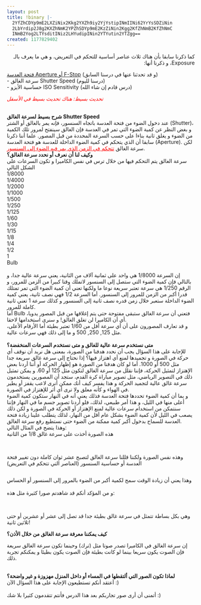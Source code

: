 ```yaml
---
layout: post
title: !binary |-
  2YfZhCDYp9mE2LXZiNix2Kkg2YXZh9iy2YjYstipINmIINi62YrYsSDZiNin
  2LbYrdip2J8g2KXZhNmK2YPZhSDYp9mE2KzZiNin2Kgg2KfZhNmB2KfZhNmC
  INmB2Yog2LTYsditINiz2LHYudipINin2YTYutin2YTZgg==
created: 1177829402
---
```

<p dir="rtl">كما ذكرنا سابقا بأن هناك ثلاث عناصر أساسية للتحكم في التعريض، و هي ما يعرف بالـ Exposure، و ذكرنا أنها:</p>
<p><a href="http://yousef.raffah.com/node/155"> فتحة العدسة Aperture أو F-Stop</a> (و قد تحدثنا عنها في درسنا السابق)<br />
- سرعة الغالق Shutter Speed (درسنا لليوم)<br />
- حساسية الأيزو ISO Sensitivity (درس قادم إن شاء الله)</p>
<p><em><font color="#ff0000">تحديث بسيط: هناك تحديث بسيط في الأسفل</font></em></p>
<p><em><font color="#ff0000"></font></em><br />
<strong> شرح بسيط لسرعة الغالق Shutter Speed</strong><br />
عند دخول الضوء من فتحة العدسة باتجاه السنسور، فإنه يمر بالغالق أو الشتر (Shutter)، و بغض النظر عن كمية الضوء التي تمر في العدسة فإن الغالق سينفتح لمرور تلك الكمية من الضوء و يغلق ثانية بناءا على حسب السرعة المحددة من قبل المصور. علما أننا ذكرنا سابقا أن الذي يتحكم في كمية الضوء الداخلة للعدسة هو فتحة العدسة (Aperture). لكن سرعة الغالق <font color="#ff0000"><u>تتحكم في الزمن الذي يمر فيه الضوء إلى السنسور</u></font>.<br />
<!--break--> <strong> وكيف لنا أن نعرف أو نحدد سرعة الغالق؟</strong><br />
سرعة الغالق يتم التحكم فيها من خلال ترس في نفس الكاميرا و تكون السرعات على الشكل التالي<br />
1/8000<br />
1/4000<br />
1/2000<br />
1/1000<br />
1/500<br />
1/250<br />
1/125<br />
1/60<br />
1/30<br />
1/15<br />
1/8<br />
1/4<br />
1/2<br />
1<br />
Bulb<br />
<br />
إن السرعة 1/8000 هي واحد على ثمانية آلاف من الثانية، يعني سرعة عالية جدا، و بالتالي فإن كمية الضوء التي ستصل إلى السنسور لاتملك وقتا كبيرا من الزمن للمرور، و الرقم 1/250 هي سرعة تعتبر سريعة نوعا ما ولكنها تعني أن كمية الضوء التي تمر تمتلك قدرا أكبر من الزمن للمرور إلى السنسور. أما السرعة 1/2 فهي نصف ثانية، يعني كمية الضوء الداخلة ستعبر خلال زمن قدره نصف ثانية إلى السنسور و كذلك سرعة 1 تعني ثانية كاملة للمرور.<br />
أما Bulb فتعني أن سرعة الغالق ستبقى مفتوحة حتى يتم إغلاقها من قبل المصور يدويا، أي أن الكاميرا لن تغلق الغالق! و سنرى استخدامها لاحقا.<br />
و قد تعارف المصورون على أن أي سرعة أقل من 1/60 تعتبر بطيئة أما الأرقام الأعلى، مثل 125, 250, 500 و ما إلى ذلك فهي سرعات عالية.<br />
<br />
<strong> متى نستخدم سرعة عالية للغالق و متى نستخدم السرعات المنخفضة؟</strong><br />
للإجابة على هذا السؤال يجب أن نحدد هدفنا من الصورة، بمعنى هل نريد أن نوقف أي حركة في الصورة و تجميدها لمنع أي اهتزاز فيها؟ إذا نحتاج إلى سرعة غالق سريعة جدا مثل 500 أو 1000. أما لو كان هدفنا من الصورة هو إظهار الحركة أو أننا أردنا بعض الإهتزاز لتمثيل الحركة، فإننا نقلل من سرعة الغالق لتكون مثل 125 أو 60. و يمكن تمثيل ذلك في التصوير الرياضي، مثل تصوير مباراة كرة القدم، ستجد أن المصورين يستخدمون سرعة غالق عالية لتجميد الحركة و هذا يفسر كيف أنك ممكن أنرى لاعب يقفز أو يطير في الهواء و كأنه معلق ولا ترى أي أثر للإهتزاز في الصورة. <br />
و بما أن كمية الضوء تحددها فتحة العدسة فذلك يعني أنه في النهار ستكون كمية الضوء أعلى منها في الليل، و هذا أمر طبيعي، لذلك، فلو أردنا تصوير جسم ما في النهار فإننا سنتمكن من استخدام سرعات عالية لمنع الإهتزاز أو الحركة في الصورة و لكن ذلك يصعب في الليل لأن كمية الضوء بشكل عام أقل من النهار، لذلك يتطلب علينا زيادة فتحة العدسة للسماح بدخول أكبر كمية ممكنة من الضوء حتى نستطيع رفع سرعة الغالق.<br />
وهذا يتضح في المثال التالي:<br />
هذه الصورة أخذت على سرعة غالق 1/8 من الثانية</p>
<div align="center"><a href="http://en.wikipedia.org/wiki/Image:Shutter_speed_fast.jpg"><img alt="" src="http://upload.wikimedia.org/wikipedia/commons/thumb/7/71/Shutter_speed_fast.jpg/200px-Shutter_speed_fast.jpg" /></a></div>
<p><br />
وهذه نفس الصورة ولكننا قللنا سرعة الغالق لتصبح عشر ثوان كاملة دون تغيير فتحة العدسة أو حساسية السنسور (العناصر التي تتحكم في التعريض)</p>
<div align="center"><a href="http://en.wikipedia.org/wiki/Image:Shutter_speed_slow.jpg"><img alt="" src="http://upload.wikimedia.org/wikipedia/commons/thumb/e/e8/Shutter_speed_slow.jpg/200px-Shutter_speed_slow.jpg" /></a></div>
<p>وهذا يعني أن زيادة الوقت سمح لكمية أكبر من الضوء بالمرور إلى السنسور أو الحساس<br />
<br />
و من المؤكد أنكم قد شاهدتم صورا كثيرة مثل هذه:</p>
<div align="center"><a href="http://en.wikipedia.org/wiki/Image:Shutter_speed_slow_%282%29.jpg"><img alt="" src="http://upload.wikimedia.org/wikipedia/commons/thumb/d/da/Shutter_speed_slow_%282%29.jpg/200px-Shutter_speed_slow_%282%29.jpg" /></a></div>
<p><br />
وهي بكل بساطة تتمثل في سرعة غالق بطيئة جدا قد تصل إلى عشر أو عشرين أو حتى ثلاثين ثانية!</p>
<p><strong>كيف يمكننا معرفة سرعة الغالق من خلال الأذن؟</strong></p>
<p>إن سرعة الغالق في الكاميرا تصدر صوتا مثل (ترك) وحينما تكون سرعة الغالق سريعة فإن الصوت يكون سريعا بينما لو كانت بطيئة فإن الصوت يكون بطيئا و يمكنكم تجربة ذلك.</p>
<p><br />
<strong>لماذا تكون الصور التي ألتقطها في المساء أو داخل المنزل مهزوزة و غير واضحة؟</strong><br />
أعتقد أنكم تستطيعون الإجابة على هذا السؤال الآن :)<br />
<br />
أتمنى أن أرى صور تجاربكم بعد هذا الدرس فأنتم تتقدمون كثيرا بلا شك :)</p>
<p>&nbsp;</p>
